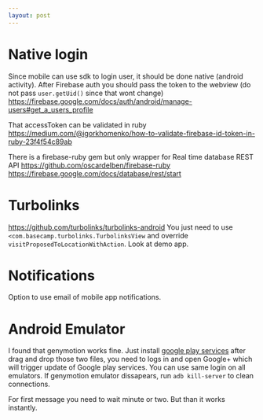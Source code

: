 ```yaml
---
layout: post
---
```


# Native login

Since mobile can use sdk to login user, it should be done native (android
activity).
After Firebase auth you should pass the token to the webview (do not pass
`user.getUid()` since that wont change)
https://firebase.google.com/docs/auth/android/manage-users#get_a_users_profile

That accessToken can be validated in ruby
https://medium.com/@igorkhomenko/how-to-validate-firebase-id-token-in-ruby-23f4f54c89ab

There is a firebase-ruby gem but only wrapper for Real time database REST API
https://github.com/oscardelben/firebase-ruby
https://firebase.google.com/docs/database/rest/start

# Turbolinks

https://github.com/turbolinks/turbolinks-android
You just need to use `<com.basecamp.turbolinks.TurbolinksView` and override
`visitProposedToLocationWithAction`. Look at demo app.

# Notifications

Option to use email of mobile app notifications.

# Android Emulator

I found that genymotion works fine. Just install [google play
services](https://github.com/codepath/android_guides/wiki/Genymotion-2.0-Emulators-with-Google-Play-support) after drag and drop those two files, you need to
logs in and open Google+ which will trigger update of Google play services.
You can use same login on all emulators.
If genymotion emulator dissapears, run `adb kill-server` to clean connections.

For first message you need to wait minute or two. But than it works instantly.
